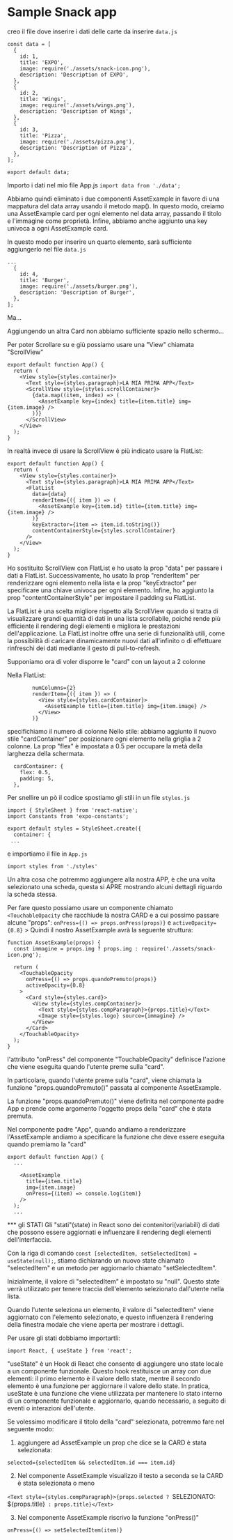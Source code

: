 # Sample Snack app

creo il file dove inserire i dati delle carte da inserire `data.js`

```
const data = [
  {
    id: 1,
    title: 'EXPO',
    image: require('./assets/snack-icon.png'),
    description: 'Description of EXPO',
  },
  {
    id: 2,
    title: 'Wings',
    image: require('./assets/wings.png'),
    description: 'Description of Wings',
  },
  {
    id: 3,
    title: 'Pizza',
    image: require('./assets/pizza.png'),
    description: 'Description of Pizza',
  },
];

export default data;
```
Importo i dati nel mio file App.js `import data from './data';`

Abbiamo quindi eliminato i due componenti AssetExample in favore di una mappatura del data array usando il metodo map(). In questo modo, creiamo una AssetExample card per ogni elemento nel data array, passando il titolo e l'immagine come proprietà. Infine, abbiamo anche aggiunto una key univoca a ogni AssetExample card.

In questo modo per inserire un quarto elemento, sarà sufficiente aggiungerlo nel file `data.js`
```
...
  {
    id: 4,
    title: 'Burger',
    image: require('./assets/burger.png'),
    description: 'Description of Burger',
  },
];
```

Ma...

Aggiungendo un altra Card non abbiamo sufficiente spazio nello schermo...

Per poter Scrollare su e giù possiamo usare una "View" chiamata "ScrollView"
```
export default function App() {
  return (
    <View style={styles.container}>
      <Text style={styles.paragraph}>LA MIA PRIMA APP</Text>
      <ScrollView style={styles.scrollContainer}>
        {data.map((item, index) => (
          <AssetExample key={index} title={item.title} img={item.image} />
        ))}
      </ScrollView>
    </View>
  );
}
```
In realtà invece di usare la ScrollView è più indicato usare la FlatList:
```
export default function App() {
  return (
    <View style={styles.container}>
      <Text style={styles.paragraph}>LA MIA PRIMA APP</Text>
      <FlatList
        data={data}
        renderItem={({ item }) => (
          <AssetExample key={item.id} title={item.title} img={item.image} />
        )}
        keyExtractor={item => item.id.toString()}
        contentContainerStyle={styles.scrollContainer}
      />
    </View>
  );
}
```
Ho sostituito ScrollView con FlatList e ho usato la prop "data" per passare i dati a FlatList. Successivamente, ho usato la prop "renderItem" per renderizzare ogni elemento nella lista e la prop "keyExtractor" per specificare una chiave univoca per ogni elemento. Infine, ho aggiunto la prop "contentContainerStyle" per impostare il padding su FlatList.

La FlatList è una scelta migliore rispetto alla ScrollView quando si tratta di visualizzare grandi quantità di dati in una lista scrollabile, poiché rende più efficiente il rendering degli elementi e migliora le prestazioni dell'applicazione. La FlatList inoltre offre una serie di funzionalità utili, come la possibilità di caricare dinamicamente nuovi dati all'infinito o di effettuare rinfreschi dei dati mediante il gesto di pull-to-refresh.


Supponiamo ora di voler disporre le "card" con un layout a 2 colonne

Nella FlatList:
```
        numColumns={2}
        renderItem={({ item }) => (
          <View style={styles.cardContainer}>
            <AssetExample title={item.title} img={item.image} />
          </View>
        )}
```
specifichiamo il numero di colonne
Nello stile:
abbiamo aggiunto il nuovo stile "cardContainer" per posizionare ogni elemento nella griglia a 2 colonne. La prop "flex" è impostata a 0.5 per occupare la metà della larghezza della schermata. 
```
  cardContainer: {
    flex: 0.5,
    padding: 5,
  },
  ```

Per snellire un pò il codice spostiamo gli stili in un file `styles.js`
```
import { StyleSheet } from 'react-native';
import Constants from 'expo-constants';

export default styles = StyleSheet.create({
  container: {
 ...
 ```
 e importiamo il file in `App.js`
 ```
 import styles from './styles'
```

Un altra cosa che potremmo aggiungere alla nostra APP, è che una volta selezionato una scheda, questa si APRE mostrando alcuni dettagli riguardo la scheda stessa.

Per fare questo possiamo usare un componente chiamato `<TouchableOpacity` che racchiude la nostra CARD e a cui possimo passare alcune "props": `onPress={() => props.onPress(props)}` e `activeOpacity={0.8}`
    >
Quindi il nostro AssetExample avrà la seguente struttura:
```
function AssetExample(props) {
  const immagine = props.img ? props.img : require('./assets/snack-icon.png');

  return (
    <TouchableOpacity
      onPress={() => props.quandoPremuto(props)}
      activeOpacity={0.8}
    >
      <Card style={styles.card}>
        <View style={styles.compContainer}>
          <Text style={styles.compParagraph}>{props.title}</Text>
          <Image style={styles.logo} source={immagine} />
        </View>
      </Card>
    </TouchableOpacity>
  );
}
```
l'attributo "onPress" del componente "TouchableOpacity" definisce l'azione che viene eseguita quando l'utente preme sulla "card". 

In particolare, quando l'utente preme sulla "card", viene chiamata la funzione "props.quandoPremuto()" passata al componente AssetExample. 

La funzione "props.quandoPremuto()" viene definita nel componente padre App e prende come argomento l'oggetto props della "card" che è stata premuta.

Nel componente padre "App", quando andiamo a renderizzare l'AssetExample andiamo a specificare la funzione che deve essere eseguita quando premiamo la "card"
```
export default function App() {
  ...

    <AssetExample
      title={item.title}
      img={item.image}
      onPress={(item) => console.log(item)}
    />
  );
  ...
  ```

  *** gli STATI
  Gli "stati"(state) in React sono dei contenitori(variabili) di dati che possono essere aggiornati e influenzare il rendering degli elementi dell'interfaccia. 
  
  Con la riga di comando `const [selectedItem, setSelectedItem] = useState(null);`, stiamo dichiarando un nuovo state chiamato "selectedItem" e un metodo per aggiornarlo chiamato "setSelectedItem". 
  
  Inizialmente, il valore di "selectedItem" è impostato su "null". Questo state verrà utilizzato per tenere traccia dell'elemento selezionato dall'utente nella lista. 
  
  Quando l'utente seleziona un elemento, il valore di "selectedItem" viene aggiornato con l'elemento selezionato, e questo influenzerà il rendering della finestra modale che viene aperta per mostrare i dettagli.

Per usare gli stati dobbiamo importartli:

`import React, { useState } from 'react';`

"useState" è un Hook di React che consente di aggiungere uno state locale a un componente funzionale. Questo hook restituisce un array con due elementi: il primo elemento è il valore dello state, mentre il secondo elemento è una funzione per aggiornare il valore dello state. In pratica, useState è una funzione che viene utilizzata per mantenere lo stato interno di un componente funzionale e aggiornarlo, quando necessario, a seguito di eventi o interazioni dell'utente.

Se volessimo modificare il titolo della "card" selezionata, potremmo fare nel seguente modo:
1. aggiungere ad AssetExample un prop che dice se la CARD è stata selezionata:

`selected={selectedItem && selectedItem.id === item.id}`

2. Nel componente AssetExample visualizzo il testo a seconda se la CARD è stata selezionata o meno

`<Text style={styles.compParagraph}>{props.selected ? `SELEZIONATO: ${props.title}` : props.title}</Text>`

3. Nel componente AssetExample riscrivo la funzione "onPress()" 

`onPress={() => setSelectedItem(item)}`

